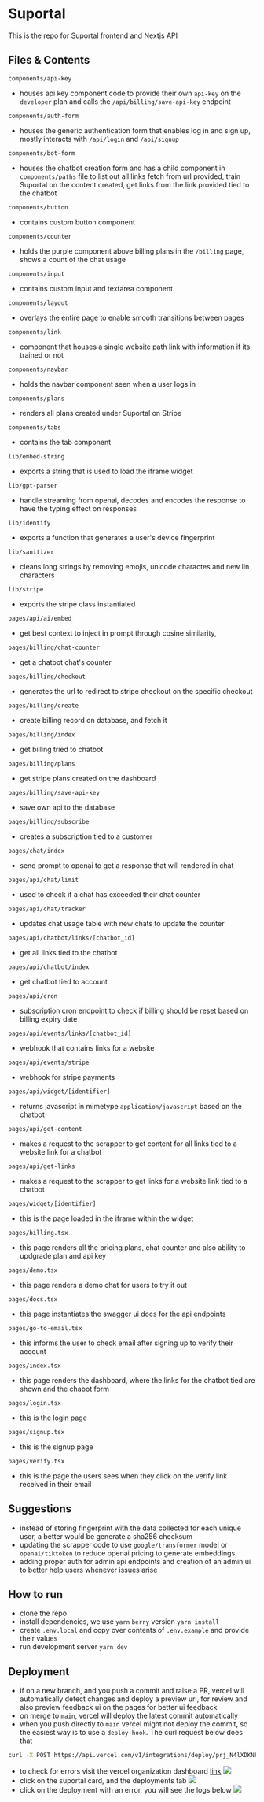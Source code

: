 # Suportal

This is the repo for Suportal frontend and Nextjs API

## Files & Contents

`components/api-key`
- houses api key component code to provide their own `api-key` on the `developer` plan and calls the `/api/billing/save-api-key` endpoint

`components/auth-form`
- houses the generic authentication form that enables log in and sign up, mostly interacts with `/api/login` and `/api/signup`

`components/bot-form`
- houses the chatbot creation form and has a child component in `components/paths` file to list out all links fetch from url provided, train Suportal on the content created, get links from the link provided tied to the chatbot

`components/button`
- contains custom button component

`components/counter` 
- holds the purple component above billing plans in the `/billing` page, shows a count of the chat usage

`components/input`
- contains custom input and textarea component

`components/layout`
- overlays the entire page to enable smooth transitions between pages

`components/link`
- component that houses a single website path link with information if its trained or not

`components/navbar`
- holds the navbar component seen when a user logs in

`components/plans`
- renders all plans created under Suportal on Stripe

`components/tabs`
- contains the tab component

`lib/embed-string`
- exports a string that is used to load the iframe widget

`lib/gpt-parser`
- handle streaming from openai, decodes and encodes the response to have the typing effect on responses

`lib/identify`
- exports a function that generates a user's device fingerprint

`lib/sanitizer` 
- cleans long strings by removing emojis, unicode charactes and new lin characters

`lib/stripe`
- exports the stripe class instantiated

`pages/api/ai/embed`
> [POST]: `/api/ai/embed`
- get best context to inject in prompt through cosine similarity, 

`pages/billing/chat-counter`
> [GET]: `/api/billing/chat-counter`
- get a chatbot chat's counter

`pages/billing/checkout`
> [POST]: `/api/billing/checkout`
- generates the url to redirect to stripe checkout on the specific checkout

`pages/billing/create`
> [POST, GET]: `/api/billing/create`
- create billing record on database, and fetch it

`pages/billing/index`
> [GET]: `/api/billing`
- get billing tried to chatbot

`pages/billing/plans`
> [GET]: `/api/billing/plans`
- get stripe plans created on the dashboard

`pages/billing/save-api-key`
> [POST]: `/api/billing/save-api-key`
- save own api to the database

`pages/billing/subscribe`
> [POST]: `/api/billing/subscribe`
- creates a subscription tied to a customer

`pages/chat/index`
> [POST]: `/api/chat`
- send prompt to openai to get a response that will rendered in chat

`pages/api/chat/limit`
> [GET]: `/api/chat/limit`
- used to check if a chat has exceeded their chat counter

`pages/api/chat/tracker`
> [POST]: `/api/chat/tracker`
- updates chat usage table with new chats to update the counter

`pages/api/chatbot/links/[chatbot_id]`
> [POST]: `/api/chatbot/links/[chatbot_id]`
- get all links tied to the chatbot

`pages/api/chatbot/index`
> [GET,POST]: `/api/chatbot`
- get chatbot tied to account

`pages/api/cron`
- subscription cron endpoint to check if billing should be reset based on billing expiry date

`pages/api/events/links/[chatbot_id]`
> [POST]: `/api/events/links`
- webhook that contains links for a website

`pages/api/events/stripe`
> [POST]: `/api/events/stripe`
- webhook for stripe payments

`pages/api/widget/[identifier]`
> [GET]: `/api/widget/[identifier]`
- returns javascript in mimetype `application/javascript` based on the chatbot

`pages/api/get-content`
> [POST]: `/api/get-content
- makes a request to the scrapper to get content for all links tied to a website link for a chatbot

`pages/api/get-links`
> [POST]: `/api/get-links`
- makes a request to the scrapper to get links for a website link tied to a chatbot

`pages/widget/[identifier]`
- this is the page loaded in the iframe within the widget

`pages/billing.tsx`
- this page renders all the pricing plans, chat counter and also ability to updgrade plan and api key

`pages/demo.tsx`
- this page renders a demo chat for users to try it out

`pages/docs.tsx`
- this page instantiates the swagger ui docs for the api endpoints

`pages/go-to-email.tsx`
- this informs the user to check email after signing up to verify their account

`pages/index.tsx`
- this page renders the dashboard, where the links for the chatbot tied are shown and the chabot form

`pages/login.tsx`
- this is the login page

`pages/signup.tsx`
- this is the signup page

`pages/verify.tsx`
- this is the page the users sees when they click on the verify link received in their email

## Suggestions
- instead of storing fingerprint with the data collected for each unique user, a better would be generate a sha256 checksum
- updating the scrapper code to use `google/transformer` model or `openai/tiktoken` to reduce openai pricing to generate embeddings
- adding proper auth for admin api endpoints and creation of an admin ui to better help users whenever issues arise

## How to run

- clone the repo
- install dependencies, we use `yarn` `berry` version `yarn install`
- create `.env.local` and copy over contents of `.env.example` and provide their values
- run development server `yarn dev`

## Deployment
- if on a new branch, and you push a commit and raise a PR, vercel will automatically detect changes and deploy a preview url, for review and also preview feedback ui on the pages for better ui feedback
- on merge to `main`, vercel will deploy the latest commit automatically
- when you push directly to `main` vercel might not deploy the commit, so the easiest way is to use a `deploy-hook`. The curl request below does that
```bash
curl -X POST https://api.vercel.com/v1/integrations/deploy/prj_N4lXDKNFkk71PAdnYMAqnWWRdaht/qamtWLdRa8
```
- to check for errors visit the vercel organization dashboard [link](https://vercel.com/suportalhq)
![](assets/Capture-2023-06-02-120720.png)
- click on the suportal card, and the deployments tab
![](assets/Capture-2023-06-02-122320.png)
- click on the deployment with an error, you will see the logs below
![](assets/Capture-2023-06-02-122423.png)